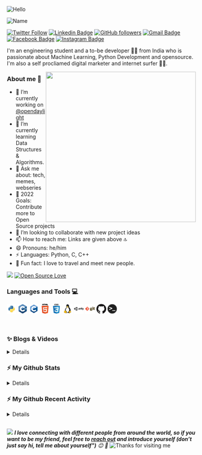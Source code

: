 ![Hello](Hello.gif)

![Name](name.png)


[![Twitter Follow](https://img.shields.io/twitter/follow/imanishbarnwal?style=social)](https://twitter.com/intent/follow?screen_name=imanishbarnwal) [![Linkedin Badge](https://img.shields.io/badge/-Manish_Kumar_Barnwal-blue?style=social&logo=Linkedin&logoColor=blue&link=https://www.linkedin.com/in/imanishbarnwal)](https://www.linkedin.com/in/imanishbarnwal) [![GitHub followers](https://img.shields.io/github/followers/imanishbarnwal?label=Follow&style=social)](https://github.com/imanishbarnwal/?tab=follow)
[![Gmail Badge](https://img.shields.io/badge/-imanishbarnwal@gmail.com-c14438?style=social&logo=Gmail&logoColor=red&link=mailto:imanishbarnwal@gamil.com)](mailto:imanishbarnwal@gmail.com) [![Facebook Badge](https://img.shields.io/badge/-Manish_Kumar_Barnwal-4267b2?style=social&&logo=Facebook&logoColor=blue&link=https://www.facebook.com/imanishbarnwal)](https://www.facebook.com/imanishbarnwal) [![Instagram Badge](https://img.shields.io/badge/-@imanishbarnwal-833ab4?style=social&logo=Instagram&logoColor=A14DAF&link=https://www.instagram.com/imanishbarnwal)](https://www.instagram.com/imanishbarnwal)

I'm an engineering student and a to-be developer 👨‍💻 from India who is passionate about Machine Learning, Python Development and opensource. I'm also a self procliamed digital marketer and internet surfer 🏄‍♂️. 


<img align="right" height="400" width="400" alt="" src="https://camo.githubusercontent.com/f9a322c724f1cbb47a2bbb5407a1abbd9b1f2a7481f0fce08bd177b59719e1b9/68747470733a2f2f6f63746f6465782e6769746875622e636f6d2f696d616765732f68756c615f6c6f6f705f6f63746f64657830332e676966" />

### About me :eyes:

- 🔭 I’m currently working on [@opendaylight](https://github.com/opendaylight)
- 🌱 I’m currently learning Data Structures & Algorithms.
- 💬 Ask me about: tech, memes, webseries
- 🥅 2022 Goals: Contribute more to Open Source projects
- 👯 I’m looking to collaborate with new project ideas
- 📫 How to reach me: Links are given above 🔝
- 😄 Pronouns: he/him
- ⚡ Languages: Python, C, C++
- 🤪 Fun fact: I love to travel and meet new people.

![](https://komarev.com/ghpvc/?username=imanishbarnwal&style=plastic)
[![Open Source Love](https://badges.frapsoft.com/os/v2/open-source.svg?v=103)](https://github.com/imanishbarnwal)

<!-- ### Spotify Playing 🎧

[<img src="https://now-playing-codestackr.vercel.app/api/spotify-playing" alt="codeSTACKr Spotify Playing" width="350" />](https://open.spotify.com/user/ykstv4r8kvi00hlge7sw84jk1) -->

### Languages and Tools :computer:
<p align="left"><code><img height="25" src="https://raw.githubusercontent.com/github/explore/80688e429a7d4ef2fca1e82350fe8e3517d3494d/topics/python/python.png"></code>
<code><img height="26" src="https://raw.githubusercontent.com/github/explore/5c058a388828bb5fde0bcafd4bc867b5bb3f26f3/topics/cpp/cpp.png"></code>
<code><img height="26" src="https://raw.githubusercontent.com/github/explore/80688e429a7d4ef2fca1e82350fe8e3517d3494d/topics/c/c.png"></code>
<code><img height="26" src="https://raw.githubusercontent.com/github/explore/80688e429a7d4ef2fca1e82350fe8e3517d3494d/topics/html/html.png"></code>
<code><img height="26" src="https://raw.githubusercontent.com/github/explore/80688e429a7d4ef2fca1e82350fe8e3517d3494d/topics/css/css.png"></code>
<code><img height="26" src="https://raw.githubusercontent.com/github/explore/80688e429a7d4ef2fca1e82350fe8e3517d3494d/topics/linux/linux.png"></code>
  <code><img height="26" src="https://raw.githubusercontent.com/github/explore/80688e429a7d4ef2fca1e82350fe8e3517d3494d/topics/unity/unity.png"></code>
<code><img height="26" src="https://raw.githubusercontent.com/github/explore/80688e429a7d4ef2fca1e82350fe8e3517d3494d/topics/git/git.png"></code>
<code><img height="26" src="https://raw.githubusercontent.com/github/explore/78df643247d429f6cc873026c0622819ad797942/topics/github/github.png"></code>
<code><img height="26" src="https://raw.githubusercontent.com/github/explore/80688e429a7d4ef2fca1e82350fe8e3517d3494d/topics/terminal/terminal.png"></code></p></br>

### ✨ Blogs & Videos
<details>

#### 📕 Latest Blog Posts

<!-- BLOG-POST-LIST:START -->
- [GitHub Campus Expert 🚩[SELECTED] | Application Process](https://blogs.imanishbarnwal.com/github-campus-expert)
- [My Experience in LFX Mentorship Program with OpenDaylight](https://blogs.imanishbarnwal.com/lfx-mentorship-program)
- [CovidOff | Covid19 Lead Generation Platform](https://blogs.imanishbarnwal.com/covidoff)
- [My Experience in the Hacker Community | MLH LHD: Build](https://blogs.imanishbarnwal.com/experience-in-hacker-community)
<!-- BLOG-POST-LIST:END -->

➡️ [more blog posts...](https://blogs.manishbarnwal.com)

---

#### 📺 Latest YouTube Videos

<!-- YOUTUBE:START -->
- [API 101 with Postman by Manish Kumar Barnwal](https://www.youtube.com/watch?v=MZAG77KtZz4)
- [How to install Oracle Express Edition in Ubuntu](https://www.youtube.com/watch?v=NpwNV26Nlq0)
- [GitHub Campus Expert 🚩Video Application [SELECTED]](https://www.youtube.com/watch?v=SvZdZC0RIlI)
- [GitHub Campus Expert 🚩 Swags Unboxing!!](https://www.youtube.com/watch?v=948Y9kh1BNA)
<!-- YOUTUBE:END -->

➡️ [more videos...](https://www.youtube.com/channel/UCfpqdFu1khxUN54jiwdF3zQ)

---
</details>

### ⚡ My Github Stats

<details>	
  
<p align="center">
<a href="https://github.com/imanishbarnwal">  
	<img src="https://github-readme-stats.vercel.app/api?username=imanishbarnwal&show_icons=true&hide_border=true&count_private=true">
	<img src="https://github-readme-stats.vercel.app/api/top-langs/?username=imanishbarnwal&show_icons=true&hide_border=true&layout=compact&langs_count=8">
</a>
</p>

<p align="center">
  <img src="https://github-readme-streak-stats.herokuapp.com/?user=imanishbarnwal&show_icons=true&hide_border=true">
</p> 

![Manish's GitHub Activity graph](https://activity-graph.herokuapp.com/graph?username=imanishbarnwal&theme=dracula) 
</details>

<!-- ## Recent GitHub Activity -->

### ⚡ My Github Recent Activity
<details>
	
<!--START_SECTION:activity-->
1. 🗣 Commented on [#2](https://github.com/imanishbarnwal/Events-And-Hackathons/issues/2) in [imanishbarnwal/Events-And-Hackathons](https://github.com/imanishbarnwal/Events-And-Hackathons)
2. ❗️ Closed issue [#52](https://github.com/hack4bengal/hack4bengal.github.io/issues/52) in [hack4bengal/hack4bengal.github.io](https://github.com/hack4bengal/hack4bengal.github.io)
3. 🗣 Commented on [#55](https://github.com/hack4bengal/hack4bengal.github.io/issues/55) in [hack4bengal/hack4bengal.github.io](https://github.com/hack4bengal/hack4bengal.github.io)
4. 🎉 Merged PR [#55](https://github.com/hack4bengal/hack4bengal.github.io/pull/55) in [hack4bengal/hack4bengal.github.io](https://github.com/hack4bengal/hack4bengal.github.io)
5. 🗣 Commented on [#55](https://github.com/hack4bengal/hack4bengal.github.io/issues/55) in [hack4bengal/hack4bengal.github.io](https://github.com/hack4bengal/hack4bengal.github.io)
6. 🎉 Merged PR [#44](https://github.com/hack4bengal/hack4bengal.github.io/pull/44) in [hack4bengal/hack4bengal.github.io](https://github.com/hack4bengal/hack4bengal.github.io)
7. ❗️ Closed issue [#34](https://github.com/hack4bengal/hack4bengal.github.io/issues/34) in [hack4bengal/hack4bengal.github.io](https://github.com/hack4bengal/hack4bengal.github.io)
8. 🗣 Commented on [#44](https://github.com/hack4bengal/hack4bengal.github.io/issues/44) in [hack4bengal/hack4bengal.github.io](https://github.com/hack4bengal/hack4bengal.github.io)
9. 🗣 Commented on [#44](https://github.com/hack4bengal/hack4bengal.github.io/issues/44) in [hack4bengal/hack4bengal.github.io](https://github.com/hack4bengal/hack4bengal.github.io)
10. 🗣 Commented on [#37](https://github.com/hack4bengal/hack4bengal.github.io/issues/37) in [hack4bengal/hack4bengal.github.io](https://github.com/hack4bengal/hack4bengal.github.io)
<!--END_SECTION:activity-->
	
</details>

<!--footer-->

##
<img src="https://media.giphy.com/media/LnQjpWaON8nhr21vNW/giphy.gif" width="60"> <em><b>I love connecting with different people from around the world, so if you want to be my friend, feel free to [reach out](https://www.linkedin.com/in/imanishbarnwal) and introduce yourself (don’t just say hi, tell me about yourself")</b> 😊 💜</em>
<img height="120" alt="Thanks for visiting me" width="100%" src="https://raw.githubusercontent.com/BrunnerLivio/brunnerlivio/master/images/marquee.svg" />
<!--
**imanishbarnwal/imanishbarnwal** is a ✨ _special_ ✨ repository because its `README.md` (this file) appears on your GitHub profile.

Here are some ideas to get you started:

- 🔭 I’m currently working on ...
- 🌱 I’m currently learning ...
- 👯 I’m looking to collaborate on ...
- 🤔 I’m looking for help with ...
- 💬 Ask me about ...
- 📫 How to reach me: ...
- 😄 Pronouns: ...
- ⚡ Fun fact: ...
-->
